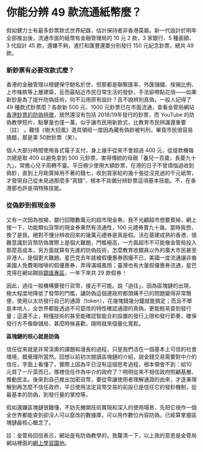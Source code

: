 # 你能分辨 49 款流通紙幣麼？

假如健力士有最多鈔票款式世界紀錄，估計保持者非香港莫屬。新一代設計於明年全部推出後，流通市面的紙幣有金融管理局的 10 元 2 款，3 家銀行、5 種面額、3 代設計 45 款，還嫌不夠，渣打和匯豐還要分別發行 150 元紀念鈔票，總共 49 款。

### **新鈔票有必要改款式麼？**

香港的金融管理以穩健保守馳名於世，但那都是聯繫匯率、外匯儲備、按揭比例、上市條款等上層建築，反而最貼近市民日常生活的發鈔，手法卻帶點花俏——如果新鈔是為了提升防偽技術，何不沿用原有設計？且不說辨別真偽，一般人記得了 49 種款式鈔票麼？各款新 500 元、1000 元鈔票已在市面流通，查看金管局網站[香港鈔票的防偽特徵](https://www.hkma.gov.hk/chi/classroom/page/notescoins/security.htm)，居然還沒有包括 2018/19年發行的鈔票，而 YouTube 的防偽教學短片，點擊量也僅一萬，似乎讓市民用新款式，比教育市民辨識還重要（註） 。難怪《樹大招風》道具領班一度因為藏有偽鈔被判刑，畢竟市民很容易搞錯，那是第 50款鈔票（笑）。

個人大部分時間使用各式電子支付，身上幾乎從來不會超過 400 元，從提款機每次總是取 400 以避免拿到 500 元鈔票，害得傳統的母親「養兒一百歲，長憂九十九」，常擔心兒子周轉不靈。平日極少使用大額鈔票，在港的日子不曾煩惱過收到偽鈔，直到上月剛賣掉用不著的錢七，收到買家給的幾十張從沒見過的千元紙幣，才發現自己從未見過那麼多“真錢”，根本不具備分辨鈔票這項基本技能。不，在香港那也許是項特殊技能。

### **從偽鈔到假現金券**

又有一次因為按揭，銀行回贈數萬元的超市現金券。我不光顧超市想要賣掉，網上搜一下，功能類似貨幣的現金券果然有流通性，100 元禮券賣九十幾。當時我想，換了是我，絕對不懂分辨收回來的幾萬元禮券是真是假。活在基建成熟的香港，很難意識到貨幣防偽實際上是個大難題，門檻極高，一方面超市不可能像金管局投入那麼高成本，另方面就算有先進的防偽技術，怎麼教育收銀員以外的廣大市民甚至非港人，是個更大難題。星巴克去年就被假優惠券困擾不已，美國一度流通讓非裔美國人免費喝咖啡的假優惠券，弄得滿城風雨；臺灣也有大量假優惠券流通，星巴克得在網站開設[闢謠專區](https://www.starbucks.com.tw/stores/allevent/show.jspx?n=1016)，一年下來共 29 款假券！

因此，過往一般機構要發行貨幣，接近不可能。說「過往」，因為區塊鏈的出現，極大程度地降低了發幣的門檻，讓防偽這個連政府都頭痛不已的問題變得非常簡便，使用以太坊發行自己的通證（token），花幾塊錢幾分鐘就能搞定；而且不單是本地人，全世界都能透過不可竄改的特性確認通證的真偽，更能輕易查到發行量；這還不止，稍懂技術的甚至能確認智能合約設置的發行上限和發行節奏，確保發行方不像聯儲局，甚麼時候喜歡，隨時就來個量化寬鬆。

**區塊鏈的核心就是防偽**

信任從來就是非常深奧的課題和漫長的過程，只是我們活在一個基本上可信的社會環境，錯覺理所當然。回想以前初次閱讀區塊鏈的介紹，說金錢交易需要對中介的信任，字面上看懂了，實際上因為平日沒有這個思考過程，根本領會不到：給10 元買了一斤菜而已，哪裡信任作為中介的政府了？明明從來不相信政府照顧基層、推動民主。後來到自己推出加密貨幣，要從零讓使用者理解通證的由來，才逐漸理解到再怎麼不信任政府，平日使用法定貨幣交易的前設已是信任它的發鈔機制，從最基本的防偽，到發行量的掌控等。

假如還嫌區塊鏈很難懂，不妨先撇開技術實現和深入的使用場景，先把它視作一個全世界都能查到卻沒人可以竄改的數據庫，可以用作數位內容防偽，已經算掌握區塊鏈最核心概念了。

註：金管局回信表示，網站是有防偽教學的。我釐清一下，以上我的意思是金管局網站裡面的[網上學習園地](https://www.hkma.gov.hk/chi/classroom/page/notescoins/security.htm)。

